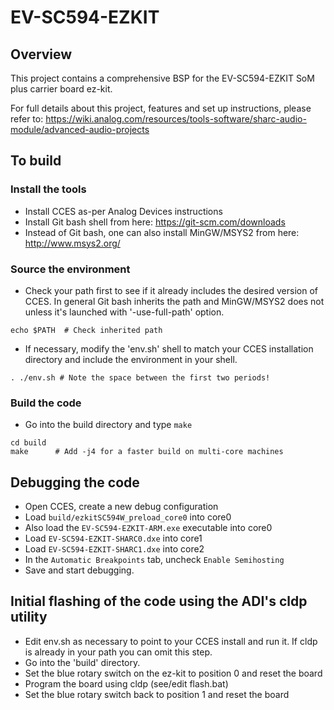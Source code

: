 # EV-SC594-EZKIT

## Overview

This project contains a comprehensive BSP for the EV-SC594-EZKIT SoM plus
carrier board ez-kit.

For full details about this project, 
features and set up instructions, please refer to: https://wiki.analog.com/resources/tools-software/sharc-audio-module/advanced-audio-projects

## To build

### Install the tools

- Install CCES as-per Analog Devices instructions
- Install Git bash shell from here: https://git-scm.com/downloads
- Instead of Git bash, one can also install MinGW/MSYS2 from
  here: http://www.msys2.org/

### Source the environment

- Check your path first to see if it already includes the desired version of
  CCES.  In general Git bash inherits the path and MinGW/MSYS2 does not
  unless it's launched with '-use-full-path' option.

```
echo $PATH  # Check inherited path
```

- If necessary, modify the 'env.sh' shell to match your CCES installation
  directory and include the environment in your shell.

```
. ./env.sh # Note the space between the first two periods!
```

### Build the code

- Go into the build directory and type `make`

```
cd build
make      # Add -j4 for a faster build on multi-core machines
```

## Debugging the code

- Open CCES, create a new debug configuration
- Load `build/ezkitSC594W_preload_core0` into core0
- Also load the `EV-SC594-EZKIT-ARM.exe` executable into core0
- Load `EV-SC594-EZKIT-SHARC0.dxe` into core1
- Load `EV-SC594-EZKIT-SHARC1.dxe` into core2
- In the `Automatic Breakpoints` tab, uncheck `Enable Semihosting`
- Save and start debugging.

## Initial flashing of the code using the ADI's cldp utility

- Edit env.sh as necessary to point to your CCES install and run it.
  If cldp is already in your path you can omit this step.
- Go into the 'build' directory.
- Set the blue rotary switch on the ez-kit to position 0 and reset the
  board
- Program the board using cldp (see/edit flash.bat)
- Set the blue rotary switch back to position 1 and reset the board

